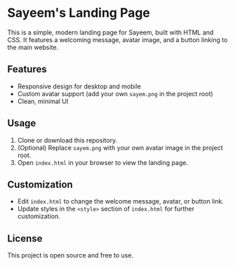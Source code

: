 # Sayeem's Landing Page

This is a simple, modern landing page for Sayeem, built with HTML and CSS. It features a welcoming message, avatar image, and a button linking to the main website.

## Features
- Responsive design for desktop and mobile
- Custom avatar support (add your own `sayem.png` in the project root)
- Clean, minimal UI

## Usage
1. Clone or download this repository.
2. (Optional) Replace `sayem.png` with your own avatar image in the project root.
3. Open `index.html` in your browser to view the landing page.

## Customization
- Edit `index.html` to change the welcome message, avatar, or button link.
- Update styles in the `<style>` section of `index.html` for further customization.

## License
This project is open source and free to use.